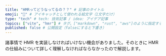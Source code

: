 ```yaml
---
title: "HMRってどうなってるの？？" # 記事のタイトル
emoji: "🐣" # アイキャッチとして使われる絵文字（1文字だけ）
type: "tech" # tech: 技術記事 / idea: アイデア記事
topics: ["vite", "hmr"] # タグ。["markdown", "rust", "aws"]のように指定する
published: false # 公開設定（falseにすると下書き）
---
```

諸事情で HMR を実装しなければいけない機会がありました。そのときに HMR の仕組みについて詳しく理解しなければならなかったので解説します。
